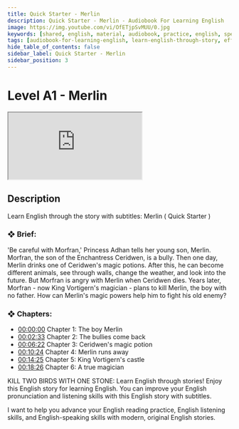```yaml
---
title: Quick Starter - Merlin
description: Quick Starter - Merlin - Audiobook For Learning English
image: https://img.youtube.com/vi/OfETjpSvMUU/0.jpg
keywords: [shared, english, material, audiobook, practice, english, speaking]
tags: [audiobook-for-learning-english, learn-english-through-story, effortless-english, practice-english-speaking]
hide_table_of_contents: false
sidebar_label: Quick Starter - Merlin
sidebar_position: 3
---
```


# Level A1 - Merlin

<div class="video-container">
<iframe src="https://www.youtube.com/embed/OfETjpSvMUU?controls=0" title="YouTube video player"></iframe>
<a href="https://www.youtube.com/watch?list=PL___7gkXqjbz33ARbWJmca56t1GG0qX0U&v=OfETjpSvMUU" target="_blank"></a>
</div>

## Description

Learn English through the story with subtitles: Merlin ( Quick Starter )

### ❖ Brief:

'Be careful with Morfran,' Princess Adhan tells her young son, Merlin. Morfran, the son of the Enchantress Ceridwen, is a bully. Then one day, Merlin drinks one of Ceridwen's magic potions. After this, he can become different animals, see through walls, change the weather, and look into the future. But Morfran is angry with Merlin when Ceridwen dies. Years later, Morfran - now King Vortigern's magician - plans to kill Merlin, the boy with no father. How can Merlin's magic powers help him to fight his old enemy?

### ❖ Chapters:
- [00:00:00](https://www.youtube.com/watch?list=PL___7gkXqjbz33ARbWJmca56t1GG0qX0U&v=OfETjpSvMUU&t=0s) Chapter 1: The boy Merlin
- [00:02:33](https://www.youtube.com/watch?list=PL___7gkXqjbz33ARbWJmca56t1GG0qX0U&v=OfETjpSvMUU&t=153s) Chapter 2: The bullies come back
- [00:06:22](https://www.youtube.com/watch?list=PL___7gkXqjbz33ARbWJmca56t1GG0qX0U&v=OfETjpSvMUU&t=382s) Chapter 3: Ceridwen's magic potion
- [00:10:24](https://www.youtube.com/watch?list=PL___7gkXqjbz33ARbWJmca56t1GG0qX0U&v=OfETjpSvMUU&t=624s) Chapter 4: Merlin runs away
- [00:14:25](https://www.youtube.com/watch?list=PL___7gkXqjbz33ARbWJmca56t1GG0qX0U&v=OfETjpSvMUU&t=865s) Chapter 5: King Vortigern's castle
- [00:18:26](https://www.youtube.com/watch?list=PL___7gkXqjbz33ARbWJmca56t1GG0qX0U&v=OfETjpSvMUU&t=1106s) Chapter 6: A true magician

KILL TWO BIRDS WITH ONE STONE: Learn English through stories! Enjoy this English story for learning English. You can improve your English pronunciation and listening skills with this English story with subtitles.

I want to help you advance your English reading practice, English listening skills, and English-speaking skills with modern, original English stories.